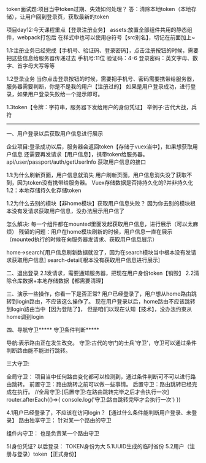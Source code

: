 token面试题:项目当中token过期、失效如何处理？
答：清除本地token（本地存储），让用户回到登录页，获取最新的token












项目day12:今天课程重点【登录注册业务】
assets:放置全部组件共用的静态组件，webpack打包后
在样式中也可以使用@符号【src别名】，切记在前面加上~

1.1:注册业务已经完成【手机号、验证码、登录密码】，点击注册按钮的时候，需要把这些信息给服务器传递过去
手机号:11位
验证码：4-6
登录密码：英文字母、数字、首字母大写等等

1.2登录业务
当你点击登录按钮的时候，需要把手机号、密码需要携带给服务器，服务器需要判断，你是不是我的用户【注册过的】
如果是用户登录成功，进行登录，如果用户登录失败给一个提示即可。

1.3token【令牌：字符串，服务器下发给用户的身份凭证】
举例子:古代大战，兵符
*******************************************************************************************



一、用户登录以后获取用户信息进行展示

企业项目:登录成功以后，服务器会返回token【存储于vuex当中】，如果想获取用户信息
还需要再发请求【用户信息】，携带token给服务器。 
api/user/passport/auth/getUserInfo 获取用户信息的接口



1.1:为什么刷新页面，用户信息就消失
用户刷新页面，用户信息消失没了获取不到，因为token没有携带给服务器。
Vuex存储数据是否持持久化的?并非持久化
1.2：本地存储持久化存储token




1.2为什么去别的模块【非home模块】获取用户信息失败？
因为你去别的模块根本没有发请求获取用户信息，没办法展示用户信了

怎么解决:
每一个组件都在mounted里面发起获取用户信息，进行展示（可以太麻烦）
残留的问题：用户在home模块刷新的时候，用户信息一直在展示（mounted执行的时候在向服务器发请求、获取用户信息展示）

home->search[用户信息刷新数据就没了，因为在search模块当中根本没有发请求获取用户信息]
search-detail[根本没有获取用户信息进行展示]



二、退出登录
2.1发请求，需要通知服务器，把现在用户身份token【销毁】
2.2清除仓库数据+本地存储数据【都需要清理】




三、演示一些操作，你看一下是否正常?
用户已经登录了，用户想从home路由跳转到login路由，不应该这么操作了。
现在用户登录以后，home路由不应该跳转到login路由当中【因为登陆了】，
但是咱们以现在认知【技术】，没办法约束从home调到login







四、导航守卫*****
守卫条件判断*****

导航:表示路由正在发生改变。
守卫:古代的守门的士兵'守卫'，守卫可以通过条件判断路由能不能进行跳转。

三大守卫:

全局守卫：
项目当中任何路由变化都可以检测到，通过条件判断可不可以进行路由跳转。
前置守卫：路由跳转之前可以做一些事情。
后置守卫：路由跳转已经完成在执行。
//全局守卫:[后置守卫:在路由跳转完毕之后才会执行一次]
router.afterEach(()=>{
     console.log('守卫:路由跳转完毕才会执行一次')
})



4.1用户已经登录了，不应该在访问login？【通过什么条件能判断用户登录、未登录】
路由独享守卫：
针对某一个路由的守卫

组件内守卫：
也是负责某一个路由守卫





5)身份凭证?
以后登录：
TOKEN身份为大
5.1UUID生成的临时省份
5.2用户（注册与登录）token【正式身份】






























































